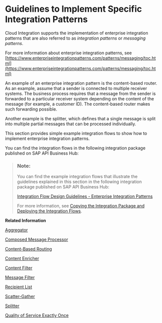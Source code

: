 <!-- loioeaf929e1e9ac4185b18b545df104f50f -->

# Guidelines to Implement Specific Integration Patterns

Cloud Integration supports the implementation of enterprise integration patterns that are also referred to as *integration patterns* or *messaging patterns*.

For more information about enterprise integration patterns, see [https://www.enterpriseintegrationpatterns.com/patterns/messaging/toc.html](https://www.enterpriseintegrationpatterns.com/patterns/messaging/toc.html)

An example of an enterprise integration pattern is the content-based router. As an example, assume that a sender is connected to multiple receiver systems. The business process requires that a message from the sender is forwarded to a particular receiver system depending on the content of the message \(for example, a customer ID\). The content-based router makes such forwarding possible.

Another example is the splitter, which defines that a single message is split into multiple partial messages that can be processed individually.

This section provides simple example integration flows to show how to implement enterprise integration patterns.

You can find the integration flows in the following integration package published on SAP API Business Hub:

> ### Note:  
> You can find the example integration flows that illustrate the guidelines explained in this section in the following integration package published on SAP API Business Hub:
> 
> [Integration Flow Design Guidelines - Enterprise Integration Patterns](https://api.sap.com/package/DesignGuidelinesPatterns?section=Overview) 
> 
> For more information, see [Copying the Integration Package and Deploying the Integration Flows](copying-the-integration-package-and-deploying-the-integration-flows-2cb1d31.md).

**Related Information**  


[Aggregator](aggregator-5f5e01b.md "You want to combine related individual messages so that they can be processed in bulk. Using an Aggregator pattern, you can collect and store individual messages until a complete set of related messages has been received. The aggregated message is then sent to the actual receiver.")

[Composed Message Processor](composed-message-processor-353a119.md "You want to handle a message with multiple elements, and each element requires different processing. You use a Composed Message Processor pattern to split the message into multiple sub messages, route the split messages to different destinations, and then reaggregate the responses back into one single message.")

[Content-Based Routing](content-based-routing-90f35f3.md "Let's assume that you've an order process where the order can be handled by a specific inventory system depending on the shipping address. Content-based routing forwards the message to the right recipient, depending on the content of a message.")

[Content Enricher](content-enricher-0e7ba7f.md "You want to send an order to a supplier but you can't provide all the information that the receiver system requires to process the order. For instance, the items only contain a product category code but the main category name is missing. The Content Enricher reads data synchronously from an external system, and appends the additional information to the original message before routing to the actual receiver.")

[Content Filter](content-filter-6fd4a86.md "Assume that you get an order from a partner in a standard format that you've agreed upon. The message contains numerous fields that are required for communicating with your partner, however your backend system only needs a small fraction of the fields.")

[Message Filter](message-filter-bd52346.md "You can use the Message Filter pattern to remove any data from a channel that you aren't interested in.")

[Recipient List](recipient-list-06594b9.md "")

[Scatter-Gather](scatter-gather-987eef2.md "You want to send a message to multiple recipients and each of them sends a reply that needs to be collected. With the Scatter-Gather pattern, you can broadcast a message to multiple recipients and reaggregate the responses back into a single message.")

[Splitter](splitter-4b475ea.md "If a message contains multiple elements but each element needs to be processed in a different way, you can use the Splitter pattern to break up the message into multiple individual messages according to the number of elements.")

[Quality of Service Exactly Once](quality-of-service-exactly-once-f96cf27.md "")

